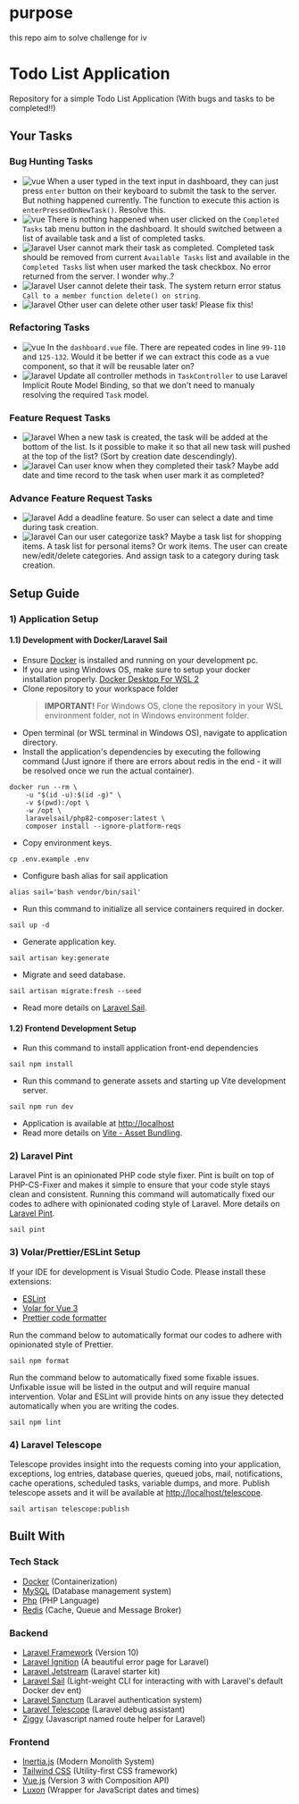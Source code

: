 # purpose  
this repo aim to solve challenge for iv

# Todo List Application

Repository for a simple Todo List Application (With bugs and tasks to be completed!!)

## Your Tasks

### Bug Hunting Tasks

-   ![vue](https://img.shields.io/badge/-vue-brightgreen) When a user typed in the text input in dashboard, they can just press `enter` button on their keyboard to submit the task to the server. But nothing happened currently. The function to execute this action is `enterPressedOnNewTask()`. Resolve this.
-   ![vue](https://img.shields.io/badge/-vue-brightgreen) There is nothing happened when user clicked on the `Completed Tasks` tab menu button in the dashboard. It should switched between a list of available task and a list of completed tasks.
-   ![laravel](https://img.shields.io/badge/-laravel-orange) User cannot mark their task as completed. Completed task should be removed from current `Available Tasks` list and available in the `Completed Tasks` list when user marked the task checkbox. No error returned from the server. I wonder why..?
-   ![laravel](https://img.shields.io/badge/-laravel-orange) User cannot delete their task. The system return error status `Call to a member function delete() on string`. 
-   ![laravel](https://img.shields.io/badge/-laravel-orange) Other user can delete other user task! Please fix this! 

### Refactoring Tasks

-   ![vue](https://img.shields.io/badge/-vue-brightgreen) In the `dashboard.vue` file. There are repeated codes in line `99-110` and `125-132`. Would it be better if we can extract this code as a vue component, so that it will be reusable later on? 
-   ![laravel](https://img.shields.io/badge/-laravel-orange) Update all controller methods in `TaskController` to use Laravel Implicit Route Model Binding, so that we don't need to manualy resolving the required `Task` model.

### Feature Request Tasks

-   ![laravel](https://img.shields.io/badge/vue-laravel-orange?labelColor=brightgreen) When a new task is created, the task will be added at the bottom of the list. Is it possible to make it so that all new task will pushed at the top of the list? (Sort by creation date descendingly). 
-   ![laravel](https://img.shields.io/badge/vue-laravel-orange?labelColor=brightgreen) Can user know when they completed their task? Maybe add date and time record to the task when user mark it as completed?

### Advance Feature Request Tasks

-   ![laravel](https://img.shields.io/badge/vue-laravel-orange?labelColor=brightgreen) Add a deadline feature. So user can select a date and time during task creation.
-   ![laravel](https://img.shields.io/badge/vue-laravel-orange?labelColor=brightgreen) Can our user categorize task? Maybe a task list for shopping items. A task list for personal items? Or work items. The user can create new/edit/delete categories. And assign task to a category during task creation. 

## Setup Guide

### 1) Application Setup

#### 1.1) Development with Docker/Laravel Sail

-   Ensure [Docker](https://www.docker.com/get-started) is installed and running on your development pc.
-   If you are using Windows OS, make sure to setup your docker installation properly. [Docker Desktop For WSL 2](https://docs.docker.com/desktop/windows/wsl/)
-   Clone repository to your workspace folder
    > **IMPORTANT!** For Windows OS, clone the repository in your WSL environment folder, not in Windows environment folder.
-   Open terminal (or WSL terminal in Windows OS), navigate to application directory.
-   Install the application's dependencies by executing the following command (Just ignore if there are errors about redis in the end - it will be resolved once we run the actual container).

```
docker run --rm \
    -u "$(id -u):$(id -g)" \
    -v $(pwd):/opt \
    -w /opt \
    laravelsail/php82-composer:latest \
    composer install --ignore-platform-reqs
```

-   Copy environment keys.

```
cp .env.example .env
```

-   Configure bash alias for sail application

```
alias sail='bash vendor/bin/sail'
```

-   Run this command to initialize all service containers required in docker.

```
sail up -d
```

-   Generate application key.

```
sail artisan key:generate
```

-   Migrate and seed database.

```
sail artisan migrate:fresh --seed
```

-   Read more details on [Laravel Sail](https://laravel.com/docs/9.x/sail).

#### 1.2) Frontend Development Setup

-   Run this command to install application front-end dependencies

```
sail npm install
```

-   Run this command to generate assets and starting up Vite development server.

```
sail npm run dev
```

-   Application is available at [http://localhost](http://localhost)
-   Read more details on [Vite - Asset Bundling](https://laravel.com/docs/9.x/vite#running-vite).

### 2) Laravel Pint

Laravel Pint is an opinionated PHP code style fixer. Pint is built on top of PHP-CS-Fixer and makes it simple to ensure that your code style stays clean and consistent. Running this command will automatically fixed our codes to adhere with opinionated coding style of Laravel. More details on [Laravel Pint](https://laravel.com/docs/9.x/pint).

```
sail pint
```

### 3) Volar/Prettier/ESLint Setup

If your IDE for development is Visual Studio Code. Please install these extensions:

-   [ESLint](https://marketplace.visualstudio.com/items?itemName=dbaeumer.vscode-eslint)
-   [Volar for Vue 3](https://marketplace.visualstudio.com/items?itemName=Vue.volar)
-   [Prettier code formatter](https://marketplace.visualstudio.com/items?itemName=esbenp.prettier-vscode)

Run the command below to automatically format our codes to adhere with opinionated style of Prettier.

```
sail npm format
```

Run the command below to automatically fixed some fixable issues. Unfixable issue will be listed in the output and will require manual intervention. Volar and ESLint will provide hints on any issue they detected automatically when you are writing the codes.

```
sail npm lint
```

### 4) Laravel Telescope

Telescope provides insight into the requests coming into your application, exceptions, log entries, database queries, queued jobs, mail, notifications, cache operations, scheduled tasks, variable dumps, and more. Publish telescope assets and it will be available at [http://localhost/telescope](http://localhost/telescope).

```
sail artisan telescope:publish
```

## Built With

### Tech Stack

-   [Docker](https://www.docker.com/) (Containerization)
-   [MySQL](https://www.mysql.com/) (Database management system)
-   [Php](https://www.php.net/) (PHP Language)
-   [Redis](https://redis.io/) (Cache, Queue and Message Broker)

### Backend

-   [Laravel Framework](https://laravel.com/) (Version 10)
-   [Laravel Ignition](https://flareapp.io/ignition) (A beautiful error page for Laravel)
-   [Laravel Jetstream](https://jetstream.laravel.com/) (Laravel starter kit)
-   [Laravel Sail](https://laravel.com/docs/10.x/sail) (Light-weight CLI for interacting with with Laravel's default Docker dev ent)
-   [Laravel Sanctum](https://laravel.com/docs/10.x/sanctum) (Laravel authentication system)
-   [Laravel Telescope](https://laravel.com/docs/10.x/telescope) (Laravel debug assistant)
-   [Ziggy](https://github.com/tighten/ziggy) (Javascript named route helper for Laravel)

### Frontend

-   [Inertia.js](https://inertiajs.com/) (Modern Monolith System)
-   [Tailwind CSS](https://tailwindcss.com/) (Utility-first CSS framework)
-   [Vue.js](https://vuejs.org/guide/introduction.html) (Version 3 with Composition API)
-   [Luxon](https://moment.github.io/luxon/) (Wrapper for JavaScript dates and times)
